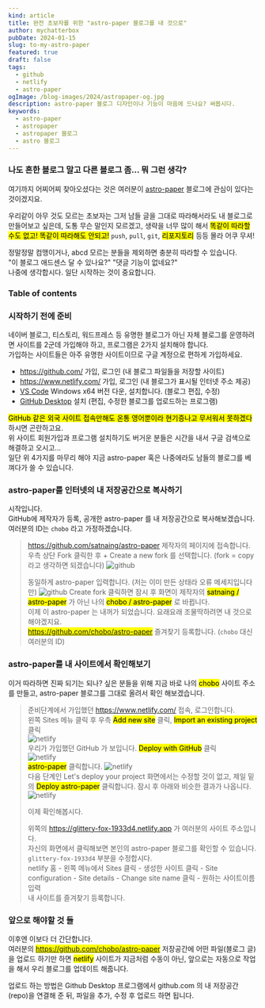 ```yaml
---
kind: article
title: 완전 초보자를 위한 "astro-paper 블로그를 내 것으로"
author: mychatterbox
pubDate: 2024-01-15
slug: to-my-astro-paper
featured: true
draft: false
tags:
  - github
  - netlify
  - astro-paper
ogImage: /blog-images/2024/astropaper-og.jpg
description: astro-paper 블로그 디자인이나 기능이 마음에 드나요? 써봅시다.
keywords:
  - astro-paper
  - astropaper
  - astropaper 블로그
  - astro 블로그
---
```


### 나도 흔한 블로그 말고 다른 블로그 좀... 뭐 그런 생각?

여기까지 어찌어찌 찾아오셨다는 것은 여러분이 [astro-paper](https://astro-paper.pages.dev/) 블로그에 관심이 있다는 것이겠지요.

우리같이 아무 것도 모르는 초보자는 그저 남들 글을 그대로 따라해서라도 내 블로그로 만들어보고 싶은데, 도통 무슨 말인지 모르겠고, 생략을 너무 많이 해서 <mark>똑같이 따라할 수도 없고! 똑같이 따라해도 안되고!</mark> `push`, `pull`, `git`, <mark>리포지토리</mark> 등등 몰라 어쿠 무셔!

정말정말 컴맹이거나, abcd 모르는 분들을 제외하면 충분히 따라할 수 있습니다.  
"이 블로그 애드센스 달 수 있나요?" "댓글 기능이 없네요?"  
나중에 생각합시다. 일단 시작하는 것이 중요합니다.

### Table of contents

### 시작하기 전에 준비

네이버 블로그, 티스토리, 워드프레스 등 유명한 블로그가 아닌 자체 블로그를 운영하려면 사이트를 2군데 가입해야 하고, 프로그램은 2가지 설치해야 합니다.  
가입하는 사이트들은 아주 유명한 사이트이므로 구글 계정으로 편하게 가입하세요.

- https://github.com/ 가입, 로그인 (내 블로그 파일들을 저장할 사이트)
- https://www.netlify.com/ 가입, 로그인 (내 블로그가 표시될 인터넷 주소 제공)
- [VS Code](https://code.visualstudio.com) Windows x64 버전 다운, 설치합니다. (블로그 편집, 수정)
- [GitHub Desktop](https://desktop.github.com) 설치 (편집, 수정한 블로그를 업로드하는 프로그램)

<mark>GitHub 같은 외국 사이트 접속만해도 온통 영어뿐이라 현기증나고 무서워서 못하겠다</mark> 하시면 곤란하고요.  
위 사이트 회원가입과 프로그램 설치하기도 버거운 분들은 시간을 내서 구글 검색으로 해결하고 오시고...  
일단 위 4가지를 마무리 해야 지금 astro-paper 혹은 나중에라도 남들의 블로그를 베껴다가 쓸 수 있습니다.

### astro-paper를 인터넷의 내 저장공간으로 복사하기

시작입니다.  
GitHub에 제작자가 등록, 공개한 astro-paper 를 내 저장공간으로 복사해보겠습니다.  
여러분의 ID는 `chobo` 라고 가정하겠습니다.

> https://github.com/satnaing/astro-paper 제작자의 페이지에 접속합니다.  
> 우측 상단 Fork 클릭한 후 + Create a new fork 를 선택합니다. (fork = copy 라고 생각하면 되겠습니다)
> ![github](../../assets/blog-images/2024/my-astro-paper_1.png)
>
> 동일하게 astro-paper 입력합니다. (저는 이미 만든 상태라 오류 메세지입니다만)
> ![github](../../assets/blog-images/2024/my-astro-paper_2.png)
> Create fork 클릭하면 잠시 후 화면이 제작자의 <mark>satnaing / astro-paper</mark> 가 아닌 나의 <mark>chobo / astro-paper</mark> 로 바뀝니다.  
> 이제 이 astro-paper 는 내꺼가 되었습니다. 요래요래 조물딱하려면 내 것으로 해야겠지요.  
> <mark>https://github.com/chobo/astro-paper</mark> 즐겨찾기 등록합니다. (`chobo` 대신 여러분의 ID)

### astro-paper를 내 사이트에서 확인해보기

이거 따라하면 진짜 되기는 되나? 싶은 분들을 위해 지금 바로 나의 <mark>chobo</mark> 사이트 주소를 만들고, astro-paper 블로그를 그대로 올려서 확인 해보겠습니다.

> 준비단계에서 가입했던 https://www.netlify.com/ 접속, 로그인합니다.  
> 왼쪽 Sites 메뉴 클릭 후 우측 <mark>Add new site</mark> 클릭, <mark>Import an existing project</mark> 클릭  
> ![netlify](../../assets/blog-images/2024/my-astro-paper_3.png)  
> 우리가 가입했던 GitHub 가 보입니다. <mark>Deploy with GitHub</mark> 클릭  
> ![netlify](../../assets/blog-images/2024/my-astro-paper_4.png)  
> <mark>astro-paper</mark> 클릭합니다.
> ![netlify](../../assets/blog-images/2024/my-astro-paper_5.png)  
> 다음 단계인 Let's deploy your project 화면에서는 수정할 것이 없고, 제일 밑의 <mark>Deploy astro-paper</mark> 클릭합니다.
> 잠시 후 아래와 비슷한 결과가 나옵니다.
> ![netlify](../../assets/blog-images/2024/my-astro-paper_6.png)
>
> 이제 확인해봅시다. <br>
>
> 위쪽의 https://glittery-fox-1933d4.netlify.app 가 여러분의 사이트 주소입니다.  
> 자신의 화면에서 클릭해보면 본인의 astro-paper 블로그를 확인할 수 있습니다.  
> `glittery-fox-1933d4` 부분을 수정합시다.  
> netlify 홈 - 왼쪽 메뉴에서 Sites 클릭 - 생성한 사이트 클릭 - Site configuration - Site details - Change site name 클릭 - 원하는 사이트이름 입력  
> 내 사이트를 즐겨찾기 등록합니다.

### 앞으로 해야할 것 들

이후엔 이보다 더 간단합니다.  
여러분의 <mark>https://github.com/chobo/astro-paper</mark> 저장공간에 어떤 파일(블로그 글)을 업로드 하기만 하면 <mark>netlify</mark> 사이트가 지금처럼 수동이 아닌, 앞으로는 자동으로 작업을 해서 우리 블로그를 업데이트 해줍니다.

업로드 하는 방법은 Github Desktop 프로그램에서 github.com 의 내 저장공간(repo)을 연결해 준 뒤, 파일을 추가, 수정 후 업로드 하면 됩니다.
